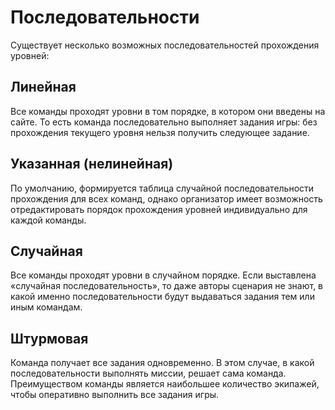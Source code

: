 # Последовательности

Существует несколько возможных последовательностей прохождения уровней:

## Линейная

Все команды проходят уровни в том порядке, в котором они введены на сайте. То есть команда
последовательно выполняет задания игры: без прохождения текущего уровня нельзя получить следующее
задание.

## Указанная (нелинейная)

По умолчанию, формируется таблица случайной последовательности прохождения для всех команд, однако
организатор имеет возможность отредактировать порядок прохождения уровней индивидуально для каждой
команды.

## Случайная

Все команды проходят уровни в случайном порядке. Если выставлена «случайная последовательность», то
даже авторы сценария не знают, в какой именно последовательности будут выдаваться задания тем или
иным командам.

## Штурмовая

Команда получает все задания одновременно. В этом случае, в какой последовательности выполнять
миссии, решает сама команда. Преимуществом команды является наибольшее количество экипажей, чтобы
оперативно выполнить все задания игры.
